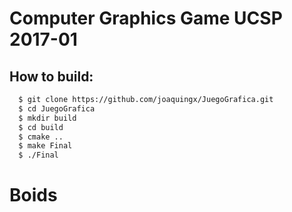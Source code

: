 # Computer Graphics Game UCSP 2017-01

## How to build:
```sh
  $ git clone https://github.com/joaquingx/JuegoGrafica.git
  $ cd JuegoGrafica
  $ mkdir build
  $ cd build
  $ cmake ..
  $ make Final
  $ ./Final
```
# Boids
